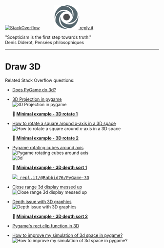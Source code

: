 [![StackOverflow](https://stackexchange.com/users/flair/7322082.png)](https://stackoverflow.com/users/5577765/rabbid76?tab=profile) &nbsp;&nbsp;&nbsp;&nbsp;&nbsp;&nbsp;&nbsp;&nbsp;&nbsp;&nbsp; [![reply.it](../../resource/logo/Repl_it_logo_80.png) reply.it](https://repl.it/repls/folder/PyGame%20Examples)

"Scepticism is the first step towards truth."  
Denis Diderot, Pensées philosophiques

---

# Draw 3D

Related Stack Overflow questions:

- [Does PyGame do 3d?](https://stackoverflow.com/questions/4865636/does-pygame-do-3d/65618694#65618694)  

- [3D Projection in pygame](https://stackoverflow.com/questions/63944055/3d-projection-in-pygame/63944641#63944641)  
  ![3D Projection in pygame](https://i.stack.imgur.com/rsRSo.gif)

  :scroll: **[Minimal example - 3D rotate 1](../../examples/minimal_examples/pygame_minimal_3D_rotate_1.py)**

- [How to rotate a square around x-axis in a 3D space](https://stackoverflow.com/questions/63651594/how-to-rotate-a-square-around-x-axis-in-a-3d-space/63654537#63654537)  
  ![How to rotate a square around x-axis in a 3D space](https://i.stack.imgur.com/IZZjm.gif)

  :scroll: **[Minimal example - 3D rotate 2](../../examples/minimal_examples/pygame_minimal_3D_rotate_2.py)**

- [Pygame rotating cubes around axis](https://stackoverflow.com/questions/56285017/pygame-rotating-cubes-around-axis/56286203#56286203)  
  ![Pygame rotating cubes around axis](https://i.stack.imgur.com/uPxgF.gif)  
  ![3d](https://i.stack.imgur.com/4rFgh.gif)

  :scroll: **[Minimal example - 3D depth sort 1](../../examples/minimal_examples/pygame_minimal_3D_depth_sort_1.py)**

  <kbd>[![](https://i.stack.imgur.com/5jD0C.png) repl.it/@Rabbid76/PyGame-3D](https://repl.it/@Rabbid76/PyGame-3D#main.py)</kbd>

- [Close range 3d display messed up](https://stackoverflow.com/questions/60330496/close-range-3d-display-messed-up/60335112#60335112)  
  ![Close range 3d display messed up](https://i.stack.imgur.com/cD7t9.gif)
- [Depth issue with 3D graphics](https://stackoverflow.com/questions/59690079/depth-issue-with-3d-graphics/59692739#59692739)  
  ![Depth issue with 3D graphics](https://i.stack.imgur.com/bp3Dh.gif)

  :scroll: **[Minimal example - 3D depth sort 2](../../examples/minimal_examples/pygame_minimal_3D_depth_sort_2.py)**

- [Pygame's rect.clip function in 3D](https://stackoverflow.com/questions/56079522/pygames-rect-clip-function-in-3d/56080083#56080083)

- [How to improve my simulation of 3d space in pygame?](https://stackoverflow.com/questions/58674461/how-to-improve-my-simulation-of-3d-space-in-pygame/58675007#58675007)  
  ![How to improve my simulation of 3d space in pygame?](https://i.stack.imgur.com/Nwntm.gif)
